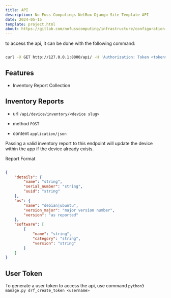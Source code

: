 ```yaml
---
title: API
description: No Fuss Computings NetBox Django Site Template API
date: 2024-05-15
template: project.html
about: https://gitlab.com/nofusscomputing/infrastructure/configuration-management/django_app
---
```



to access the api, it can be done with the following command:

``` bash

curl -X GET http://127.0.0.1:8000/api/ -H 'Authorization: Token <token>'

```


## Features

- Inventory Report Collection


## Inventory Reports

- url `/api/device/inventory/<device slug>`

- method `POST`

- content `application/json`

Passing a valid inventory report to this endpoint will update the device within the app if the device already exists.

Report Format

``` json

{
    "details": {
        "name": "string",
        "serial_number": "string",
        "uuid": "string"
    },
    "os": {
        "name": "debian|ubuntu",
        "version_major": "major version number",
        "version": "as reported"
    },
    "software": [
        {
            "name": "string",
            "category": "string",
            "version": "string"
        }
    ]
}


```

## User Token

To generate a user token to access the api, use command `python3 manage.py drf_create_token <username>`
